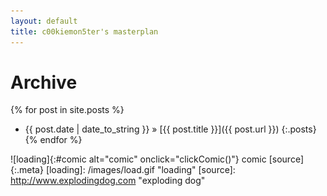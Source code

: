 ```yaml
---
layout: default
title: c00kiemon5ter's masterplan
---
```

Archive
=======
{% for post in site.posts %}
* <span>{{ post.date | date_to_string }}</span> &#187; [{{ post.title }}]({{ post.url }})
{:.posts}
{% endfor %}

![loading]{:#comic alt="comic" onclick="clickComic()"}
comic [source]
{:.meta}
[loading]: /images/load.gif "loading"
[source]: http://www.explodingdog.com "exploding dog"
